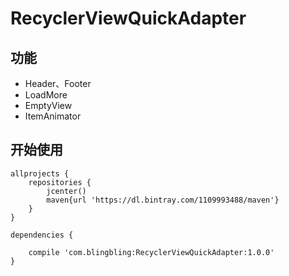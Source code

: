 # RecyclerViewQuickAdapter

## 功能
- Header、Footer
- LoadMore
- EmptyView
- ItemAnimator

## 开始使用
```
allprojects {
    repositories {
        jcenter()
        maven{url 'https://dl.bintray.com/1109993488/maven'}
    }
}

dependencies {

    compile 'com.blingbling:RecyclerViewQuickAdapter:1.0.0'
}
```